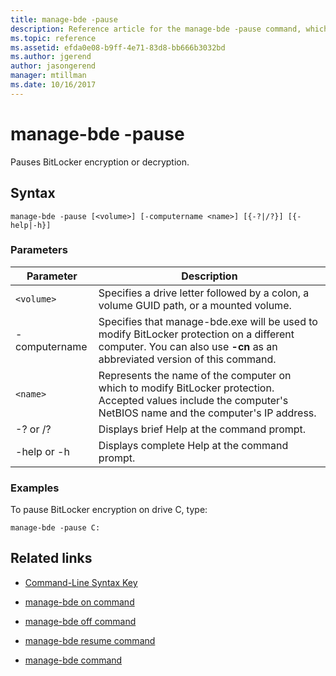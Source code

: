 ```yaml
---
title: manage-bde -pause
description: Reference article for the manage-bde -pause command, which pauses BitLocker encryption or decryption.
ms.topic: reference
ms.assetid: efda0e08-b9ff-4e71-83d8-bb666b3032bd
ms.author: jgerend
author: jasongerend
manager: mtillman
ms.date: 10/16/2017
---
```


# manage-bde -pause

Pauses BitLocker encryption or decryption.

## Syntax

```
manage-bde -pause [<volume>] [-computername <name>] [{-?|/?}] [{-help|-h}]
```

### Parameters

| Parameter | Description |
| --------- | ----------- |
| `<volume>` | Specifies a drive letter followed by a colon, a volume GUID path, or a mounted volume. |
| -computername | Specifies that manage-bde.exe will be used to modify BitLocker protection on a different computer. You can also use **-cn** as an abbreviated version of this command. |
| `<name>` | Represents the name of the computer on which to modify BitLocker protection. Accepted values include the computer's NetBIOS name and the computer's IP address. |
| -? or /? | Displays brief Help at the command prompt. |
| -help or -h | Displays complete Help at the command prompt. |

### Examples

To pause BitLocker encryption on drive C, type:

```Output
manage-bde -pause C:
```

## Related links

- [Command-Line Syntax Key](command-line-syntax-key.md)

- [manage-bde on command](manage-bde-on.md)

- [manage-bde off command](manage-bde-off.md)

- [manage-bde resume command](manage-bde-resume.md)

- [manage-bde command](manage-bde.md)
